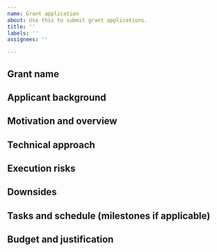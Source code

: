 ```yaml
---
name: Grant application
about: Use this to submit grant applications.
title: ''
labels: ''
assignees: ''

---
```


<!--- Provide a summary of the request in the Title above -->

## Grant name


## Applicant background
<!-- Name of person or team submitting the grant request -->


## Motivation and overview


## Technical approach


## Execution risks


## Downsides


## Tasks and schedule (milestones if applicable)


## Budget and justification
